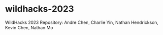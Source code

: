 # wildhacks-2023
WildHacks 2023 Repository: Andre Chen, Charlie Yin, Nathan Hendrickson, Kevin Chen, Nathan Mo
